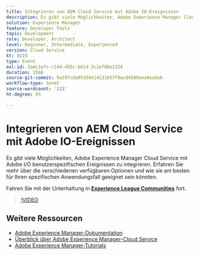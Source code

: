 ```yaml
---
title: Integrieren von AEM Cloud Service mit Adobe IO-Ereignissen
description: Es gibt viele Möglichkeiten, Adobe Experience Manager Cloud Service mit Adobe I/O benutzerspezifischen Ereignissen zu integrieren. Erfahren Sie mehr über die verschiedenen verfügbaren Optionen und wie sie am besten für Ihren spezifischen Anwendungsfall geeignet sein könnten.
solution: Experience Manager
feature: Developer Tools
topic: Development
role: Developer, Architect
level: Beginner, Intermediate, Experienced
version: Cloud Service
kt: 9119
type: Event
exl-id: 3adc1efc-c144-455c-b614-3c1ef06e1324
duration: 1566
source-git-commit: 9a297cda953d4414131657f9ac84580aea0eabeb
workflow-type: tm+mt
source-wordcount: '113'
ht-degree: 5%

---
```


# Integrieren von AEM Cloud Service mit Adobe IO-Ereignissen

Es gibt viele Möglichkeiten, Adobe Experience Manager Cloud Service mit Adobe I/O benutzerspezifischen Ereignissen zu integrieren. Erfahren Sie mehr über die verschiedenen verfügbaren Optionen und wie sie am besten für Ihren spezifischen Anwendungsfall geeignet sein könnten.

Fahren Sie mit der Unterhaltung in **[Experience League Communities](https://adobe.ly/3ij0O1W)** fort.

>[!VIDEO](https://video.tv.adobe.com/v/337529/?quality=12&learn=on&hidetitle=true)

## Weitere Ressourcen

- [Adobe Experience Manager-Dokumentation](https://experienceleague.adobe.com/docs/experience-manager-cloud-service.html)
- [Überblick über Adobe Experience Manager-Cloud Service](https://experienceleague.adobe.com/docs/experience-manager-cloud-service/overview/home.html)
- [Adobe Experience Manager-Tutorials](https://experienceleague.adobe.com/docs/experience-manager-tutorials.html)
